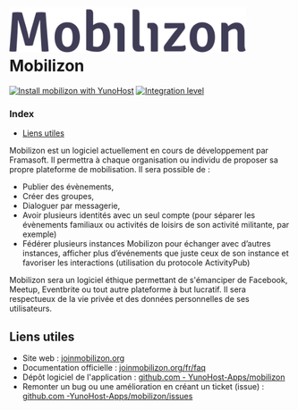 # <img src="/images/mobilizon_logo.svg" height="80px" alt="logo de mobilizon"> Mobilizon

[![Install mobilizon with YunoHost](https://install-app.yunohost.org/install-with-yunohost.png)](https://install-app.yunohost.org/?app=mobilizon) [![Integration level](https://dash.yunohost.org/integration/mobilizon.svg)](https://dash.yunohost.org/appci/app/mobilizon)

### Index

- [Liens utiles](#liens-utiles)

Mobilizon est un logiciel actuellement en cours de développement par Framasoft. Il permettra à chaque organisation ou individu de proposer sa propre plateforme de mobilisation.
Il sera possible de :

* Publier des évènements,
* Créer des groupes,
* Dialoguer par messagerie,
* Avoir plusieurs identités avec un seul compte (pour séparer les évènements familiaux ou activités de loisirs de son activité militante, par exemple)
* Fédérer plusieurs instances Mobilizon pour échanger avec d’autres instances, afficher plus d’événements que juste ceux de son instance et favoriser les interactions (utilisation du protocole ActivityPub)

Mobilizon sera un logiciel éthique permettant de s'émanciper de Facebook, Meetup, Eventbrite ou tout autre plateforme à but lucratif. Il sera respectueux de la vie privée et des données personnelles de ses utilisateurs.

## Liens utiles

+ Site web : [joinmobilizon.org](https://joinmobilizon.org)
+ Documentation officielle : [joinmobilizon.org/fr/faq](https://joinmobilizon.org/fr/faq)
+ Dépôt logiciel de l'application : [github.com - YunoHost-Apps/mobilizon](https://github.com/YunoHost-Apps/mobilizon_ynh)
+ Remonter un bug ou une amélioration en créant un ticket (issue) : [github.com -YunoHost-Apps/mobilizon/issues](https://github.com/YunoHost-Apps/mobilizon_ynh/issues)
